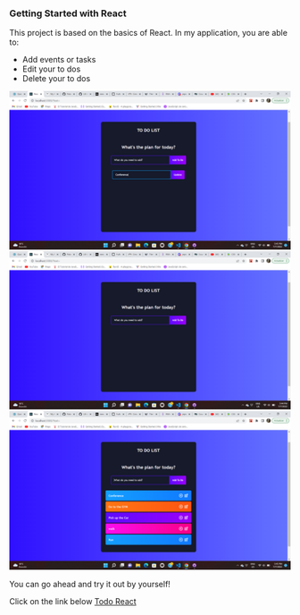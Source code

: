 ### Getting Started with React

This project is based on the basics of React.
In my application, you are able to:

- Add events or tasks
- Edit your to dos
- Delete your to dos

![Here you can see some availabes functions](<./src/img/2022-07-07%20(2).png>) ![Picture 2](./src/img/2022-07-07.png)![Picture 3](<./src/img/2022-07-07%20(1).png>)

You can go ahead and try it out by yourself!

Click on the link below
[Todo React](https://palacios97.github.io/todo-react/)
